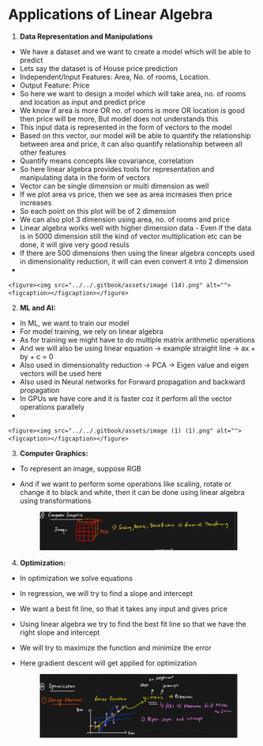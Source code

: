 # Applications of Linear Algebra

1. **Data Representation and Manipulations**

* We have a dataset and we want to create a model which will be able to predict
* Lets say the dataset is of House price prediction
* Independent/Input Features: Area, No. of rooms, Location.&#x20;
* Output Feature: Price
* So here we want to design a model which will take area, no. of rooms and location as input and predict price
* We know if area is more OR no. of rooms is more OR location is good then price will be more, But model does not understands this
* This input data is represented in the form of vectors to the model
* Based on this vector, our model will be able to quantify the relationship between area and price, it can also quantify relationship between all other features
* Quantify means concepts like covariance, correlation
* So here linear algebra provides tools for representation and manipulating data in the form of vectors
* Vector can be single dimension or multi dimension as well
* If we plot area vs price, then we see as area increases then price increases
* So each point on this plot will be of 2 dimension
* We can also plot 3 dimension using area, no. of rooms and price
* Linear algebra works well with higher dimension data - Even if the data is in 5000 dimension still the kind of vector multiplication etc can be done, it will give very good resuls
* If there are 500 dimensions then using the linear algebra concepts used in dimensionality reduction, it will can even convert it into 2 dimension
*

    <figure><img src="../../.gitbook/assets/image (14).png" alt=""><figcaption></figcaption></figure>

2. **ML and AI:**

* In ML, we want to train our model
* For model training, we rely on linear algebra
* As for training we might have to do multiple matrix arithmetic operations
* And we will also be using linear equation -> example straight line -> ax + by + c = 0
* Also used in dimensionality reduction -> PCA -> Eigen value and eigen vectors will be used here
* Also used in Neural networks for Forward propagation and backward propagation
* In GPUs we have core and it is faster coz it perform all the vector operations parallely
*

    <figure><img src="../../.gitbook/assets/image (1) (1).png" alt=""><figcaption></figcaption></figure>

3. **Computer Graphics:**

* To represent an image, suppose RGB&#x20;
*   And if we want to perform some operations like scaling, rotate or change it to black and white, then it can be done using linear algebra using transformations

    <figure><img src="../../.gitbook/assets/image (2) (1).png" alt=""><figcaption></figcaption></figure>

4. **Optimization:**

* In optimization we solve equations
* In regression, we will try to find a slope and intercept&#x20;
* We want a best fit line, so that it takes any input and gives price
* Using linear algebra we try to find the best fit line so that we have the right slope and intercept
* We will try to maximize the function and minimize the error
*   Here gradient descent will get applied for optimization

    <figure><img src="../../.gitbook/assets/image (3) (1).png" alt=""><figcaption></figcaption></figure>
